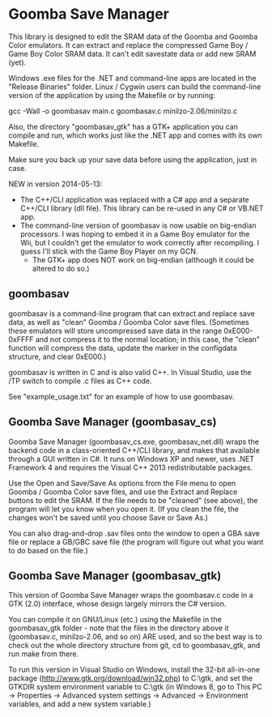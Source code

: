 Goomba Save Manager
===================

This library is designed to edit the SRAM data of the Goomba and Goomba Color emulators. It can extract and replace the compressed Game Boy / Game Boy Color SRAM data. It can't edit savestate data or add new SRAM (yet).

Windows .exe files for the .NET and command-line apps are located in the "Release Binaries" folder. Linux / Cygwin users can build the command-line version of the application by using the Makefile or by running:

  gcc -Wall -o goombasav main.c goombasav.c minilzo-2.06/minilzo.c

Also, the directory "goombasav_gtk" has a GTK+ application you can compile and run, which works just like the .NET app and comes with its own Makefile.

Make sure you back up your save data before using the application, just in case.

NEW in version 2014-05-13:
* The C++/CLI application was replaced with a C# app and a separate C++/CLI library (dll file). This library can be re-used in any C# or VB.NET app.
* The command-line version of goombasav is now usable on big-endian processors. I was hoping to embed it in a Game Boy emulator for the Wii, but I couldn't get the emulator to work correctly after recompiling. I guess I'll stick with the Game Boy Player on my GCN.
  * The GTK+ app does NOT work on big-endian (although it could be altered to do so.)

goombasav
---------

goombasav is a command-line program that can extract and replace save data, as well as "clean" Goomba / Goomba Color save files. (Sometimes these emulators will store uncompressed save data in the range 0xE000-0xFFFF and not compress it to the normal location; in this case, the "clean" function will compress the data, update the marker in the configdata structure, and clear 0xE000.)

goombasav is written in C and is also valid C++. In Visual Studio, use the /TP switch to compile .c files as C++ code.

See "example_usage.txt" for an example of how to use goombasav.

Goomba Save Manager (goombasav_cs)
-----------------------------------

Goomba Save Manager (goombasav_cs.exe, goombasav_net.dll) wraps the backend code in a class-oriented C++/CLI library, and makes that available through a GUI written in C#. It runs on Windows XP and newer, uses .NET Framework 4 and requires the Visual C++ 2013 redistributable packages.

Use the Open and Save/Save As options from the File menu to open Goomba / Goomba Color save files, and use the Extract and Replace buttons to edit the SRAM. If the file needs to be "cleaned" (see above), the program will let you know when you open it. (If you clean the file, the changes won't be saved until you choose Save or Save As.)

You can also drag-and-drop .sav files onto the window to open a GBA save file or replace a GB/GBC save file (the program will figure out what you want to do based on the file.)

Goomba Save Manager (goombasav_gtk)
-----------------------------------

This version of Goomba Save Manager wraps the goombasav.c code in a GTK (2.0) interface, whose design largely mirrors the C# version.

You can compile it on GNU/Linux (etc.) using the Makefile in the goombasav_gtk folder - note that the files in the directory above it (goombasav.c, minilzo-2.06, and so on) ARE used, and so the best way is to check out the whole directory structure from git, cd to goombasav_gtk, and run make from there.

To run this version in Visual Studio on Windows, install the 32-bit all-in-one package (http://www.gtk.org/download/win32.php) to C:\gtk, and set the GTKDIR system environment variable to C:\gtk (in Windows 8, go to This PC -> Properties -> Advanced system settings -> Advanced -> Environment variables, and add a new system variable.)
